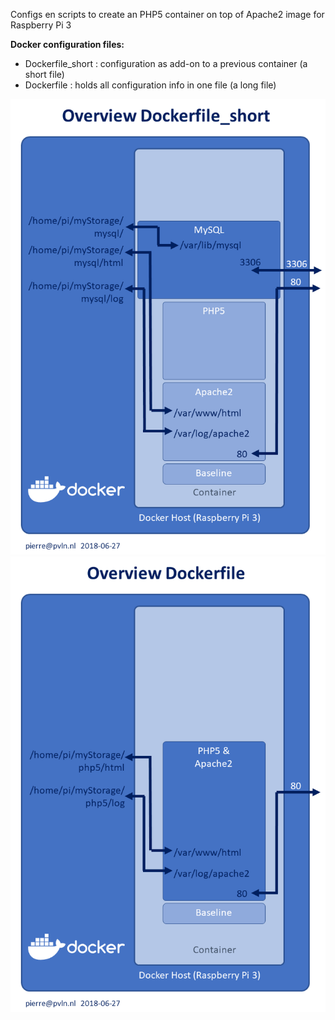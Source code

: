 Configs en scripts to create an PHP5 container on top of Apache2 image for Raspberry Pi 3

__Docker configuration files:__
* Dockerfile_short : configuration as add-on to a previous container (a short file)
* Dockerfile       : holds all configuration info in one file (a long file)

![overview](./media/Dockerfile_short.png)
![overview](./media/Dockerfile.png)
